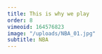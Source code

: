 ```yaml
---
title: This is why we play
order: 8
vimeoid: 164576823
image: "/uploads/NBA_01.jpg"
subtitle: NBA
---
```


